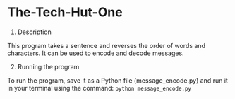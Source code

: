 # The-Tech-Hut-One

1. Description

This program takes a sentence and reverses the order of words and characters. It can be used to encode and decode messages.

2. Running the program

To run the program, save it as a Python file (message_encode.py) and run it in your terminal using the command:
`python message_encode.py`